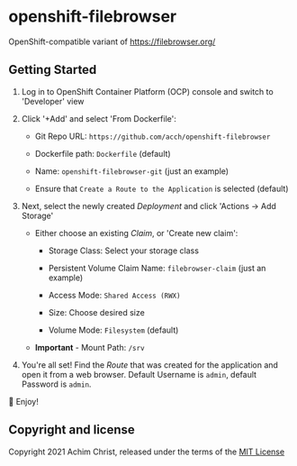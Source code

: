 # openshift-filebrowser

OpenShift-compatible variant of https://filebrowser.org/

## Getting Started

1. Log in to OpenShift Container Platform (OCP) console and switch to 'Developer' view

2. Click '+Add' and select 'From Dockerfile':

   -  Git Repo URL: `https://github.com/acch/openshift-filebrowser`

   -  Dockerfile path: `Dockerfile` (default)

   -  Name: `openshift-filebrowser-git` (just an example)

   -  Ensure that `Create a Route to the Application` is selected (default)

3. Next, select the newly created _Deployment_ and click 'Actions → Add Storage'

   - Either choose an existing _Claim_, or 'Create new claim':

       -   Storage Class: Select your storage class

       -   Persistent Volume Claim Name: `filebrowser-claim` (just an example)

       -   Access Mode: `Shared Access (RWX)`

       -   Size: Choose desired size

       -   Volume Mode: `Filesystem` (default)

   - **Important** - Mount Path: `/srv`

4. You're all set! Find the _Route_ that was created for the application and open it from a web browser. Default Username is `admin`, default Password is `admin`.

🚀 Enjoy!

## Copyright and license

Copyright 2021 Achim Christ, released under the terms of the [MIT License](LICENSE)
